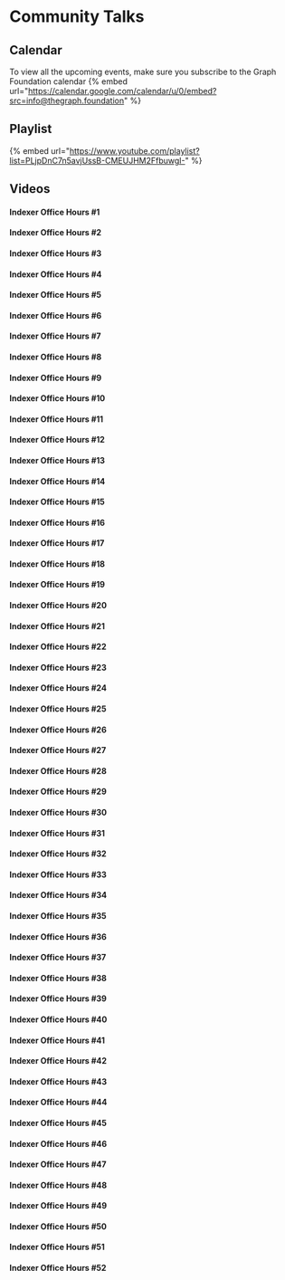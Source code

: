 # Community Talks

## Calendar

To view all the upcoming events, make sure you subscribe to the Graph Foundation calendar
{% embed url="https://calendar.google.com/calendar/u/0/embed?src=info@thegraph.foundation" %}

## Playlist

{% embed url="https://www.youtube.com/playlist?list=PLjpDnC7n5avjUssB-CMEUJHM2FfbuwgI-" %}



## Videos

#### Indexer Office Hours #1

#### Indexer Office Hours #2

#### Indexer Office Hours #3

#### Indexer Office Hours #4

#### Indexer Office Hours #5

#### Indexer Office Hours #6

#### Indexer Office Hours #7

#### Indexer Office Hours #8

#### Indexer Office Hours #9

#### Indexer Office Hours #10

#### Indexer Office Hours #11

#### Indexer Office Hours #12

#### Indexer Office Hours #13

#### Indexer Office Hours #14

#### Indexer Office Hours #15

#### Indexer Office Hours #16

#### Indexer Office Hours #17

#### Indexer Office Hours #18

#### Indexer Office Hours #19

#### Indexer Office Hours #20

#### Indexer Office Hours #21

#### Indexer Office Hours #22

#### Indexer Office Hours #23

#### Indexer Office Hours #24

#### Indexer Office Hours #25

#### Indexer Office Hours #26

#### Indexer Office Hours #27

#### Indexer Office Hours #28

#### Indexer Office Hours #29

#### Indexer Office Hours #30

#### Indexer Office Hours #31

#### Indexer Office Hours #32

#### Indexer Office Hours #33

#### Indexer Office Hours #34

#### Indexer Office Hours #35

#### Indexer Office Hours #36

#### Indexer Office Hours #37

#### Indexer Office Hours #38

#### Indexer Office Hours #39

#### Indexer Office Hours #40

#### Indexer Office Hours #41

#### Indexer Office Hours #42

#### Indexer Office Hours #43

#### Indexer Office Hours #44

#### Indexer Office Hours #45

#### Indexer Office Hours #46

#### Indexer Office Hours #47

#### Indexer Office Hours #48

#### Indexer Office Hours #49

#### Indexer Office Hours #50

#### Indexer Office Hours #51

#### Indexer Office Hours #52

